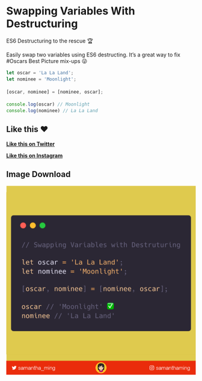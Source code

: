 # Swapping Variables With Destructuring

ES6 Destructuring to the rescue 🏆

Easily swap two variables using ES6 destructing. It’s a great way to fix #Oscars Best Picture mix-ups 😜


```javascript
let oscar = 'La La Land';
let nominee = 'Moonlight';

[oscar, nominee] = [nominee, oscar];

console.log(oscar) // Moonlight
console.log(nominee) // La La Land
```

## Like this ❤️

**[Like this on Twitter](https://twitter.com/samantha_ming/status/977621585359089664)**

**[Like this on Instagram](https://www.instagram.com/p/Bgt5uzwAg8_/?taken-by=samanthaming)**


## Image Download

![Download](8-swap-variables-with-destructuring.png)
